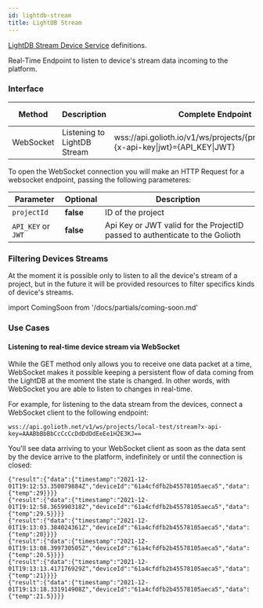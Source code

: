 ```yaml
---
id: lightdb-stream
title: LightDB Stream
---
```


[LightDB Stream Device Service](/cloud/services/lightdb-stream) definitions.

Real-Time Endpoint to listen to device's stream data incoming to the platform.


### Interface


| Method    | Description                       | Complete Endpoint                                               | Content Format |
| --------- | --------------------------------- | --------------------------------------------------------------- | -------------- |
| WebSocket | Listening to LightDB Stream       | wss://api.golioth.io/v1/ws/projects/{projectId}/stream?{x-api-key\|jwt}={API_KEY\|JWT} | JSON |

To open the WebSocket connection you will make an HTTP Request for a websocket endpoint, passing the following parameteres:

|Parameter             | Optional | Description                                                                                            |
|--------------------- | -------- | ------------------------------------------------------------------------------------------------------ |
|`projectId`           | **false** | ID of the project                                                                                      |
|`API_KEY` or `JWT`    | **false** | Api Key or JWT valid for the ProjectID passed to authenticate to the Golioth |

### Filtering Devices Streams

At the moment it is possible only to listen to all the device's stream of a project, but in the future it will be provided resources to filter specifics kinds of device's streams.

import ComingSoon from '/docs/partials/coming-soon.md'

<ComingSoon/>

### Use Cases

#### Listening to real-time device stream via WebSocket

While the GET method only allows you to receive one data packet at a time, WebSocket makes it possible keeping a persistent flow of data coming from the LightDB at the moment the state is changed. In other words, with WebSocket you are able to listen to changes in real-time.

For example, for listening to the data stream from the devices, connect a WebSocket client to the following endpoint:
```
wss://api.golioth.net/v1/ws/projects/local-test/stream?x-api-key=AAABbBbBbCcCcCcDdDdDdEeEe1H2E3KJ==
```

You'll see data arriving to your WebSocket client as soon as the data sent by the device arrive to the platform, indefinitely or until the connection is closed:
```
{"result":{"data":{"timestamp":"2021-12-01T19:12:53.350079884Z","deviceId":"61a4cfdfb2b45578105aeca5","data":{"temp":29}}}}
{"result":{"data":{"timestamp":"2021-12-01T19:12:58.365990318Z","deviceId":"61a4cfdfb2b45578105aeca5","data":{"temp":29.5}}}}
{"result":{"data":{"timestamp":"2021-12-01T19:13:03.384024361Z","deviceId":"61a4cfdfb2b45578105aeca5","data":{"temp":20}}}}
{"result":{"data":{"timestamp":"2021-12-01T19:13:08.399730505Z","deviceId":"61a4cfdfb2b45578105aeca5","data":{"temp":20.5}}}}
{"result":{"data":{"timestamp":"2021-12-01T19:13:13.417176929Z","deviceId":"61a4cfdfb2b45578105aeca5","data":{"temp":21}}}}
{"result":{"data":{"timestamp":"2021-12-01T19:13:18.331914908Z","deviceId":"61a4cfdfb2b45578105aeca5","data":{"temp":21.5}}}}
```
